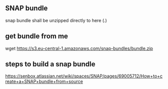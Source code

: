## SNAP bundle
snap bundle shall be unzipped directly to here (.)

## get bundle from me
wget https://s3.eu-central-1.amazonaws.com/snap-bundles/bundle.zip

## steps to build a snap bundle
https://senbox.atlassian.net/wiki/spaces/SNAP/pages/69005712/How+to+create+a+SNAP+bundle+from+source

